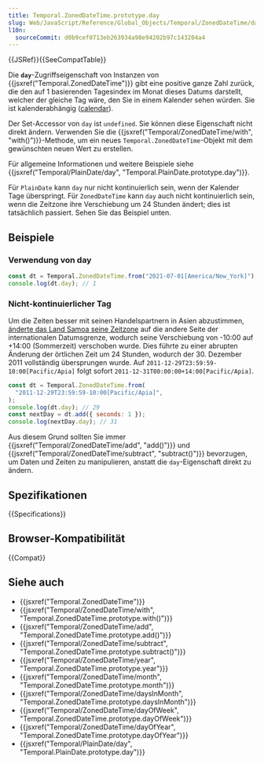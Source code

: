 ```yaml
---
title: Temporal.ZonedDateTime.prototype.day
slug: Web/JavaScript/Reference/Global_Objects/Temporal/ZonedDateTime/day
l10n:
  sourceCommit: d0b9cef0713eb263934a98e94202b97c143204a4
---
```


{{JSRef}}{{SeeCompatTable}}

Die **`day`**-Zugriffseigenschaft von Instanzen von {{jsxref("Temporal.ZonedDateTime")}} gibt eine positive ganze Zahl zurück, die den auf 1 basierenden Tagesindex im Monat dieses Datums darstellt, welcher der gleiche Tag wäre, den Sie in einem Kalender sehen würden. Sie ist kalenderabhängig ([calendar](/de/docs/Web/JavaScript/Reference/Global_Objects/Temporal#calendars)).

Der Set-Accessor von `day` ist `undefined`. Sie können diese Eigenschaft nicht direkt ändern. Verwenden Sie die {{jsxref("Temporal/ZonedDateTime/with", "with()")}}-Methode, um ein neues `Temporal.ZonedDateTime`-Objekt mit dem gewünschten neuen Wert zu erstellen.

Für allgemeine Informationen und weitere Beispiele siehe {{jsxref("Temporal/PlainDate/day", "Temporal.PlainDate.prototype.day")}}.

Für `PlainDate` kann `day` nur nicht kontinuierlich sein, wenn der Kalender Tage überspringt. Für `ZonedDateTime` kann `day` auch nicht kontinuierlich sein, wenn die Zeitzone ihre Verschiebung um 24 Stunden ändert; dies ist tatsächlich passiert. Sehen Sie das Beispiel unten.

## Beispiele

### Verwendung von day

```js
const dt = Temporal.ZonedDateTime.from("2021-07-01[America/New_York]"); // ISO 8601 calendar
console.log(dt.day); // 1
```

### Nicht-kontinuierlicher Tag

Um die Zeiten besser mit seinen Handelspartnern in Asien abzustimmen, [änderte das Land Samoa seine Zeitzone](https://en.wikipedia.org/wiki/Time_in_Samoa) auf die andere Seite der internationalen Datumsgrenze, wodurch seine Verschiebung von -10:00 auf +14:00 (Sommerzeit) verschoben wurde. Dies führte zu einer abrupten Änderung der örtlichen Zeit um 24 Stunden, wodurch der 30. Dezember 2011 vollständig übersprungen wurde. Auf `2011-12-29T23:59:59-10:00[Pacific/Apia]` folgt sofort `2011-12-31T00:00:00+14:00[Pacific/Apia]`.

```js
const dt = Temporal.ZonedDateTime.from(
  "2011-12-29T23:59:59-10:00[Pacific/Apia]",
);
console.log(dt.day); // 29
const nextDay = dt.add({ seconds: 1 });
console.log(nextDay.day); // 31
```

Aus diesem Grund sollten Sie immer {{jsxref("Temporal/ZonedDateTime/add", "add()")}} und {{jsxref("Temporal/ZonedDateTime/subtract", "subtract()")}} bevorzugen, um Daten und Zeiten zu manipulieren, anstatt die `day`-Eigenschaft direkt zu ändern.

## Spezifikationen

{{Specifications}}

## Browser-Kompatibilität

{{Compat}}

## Siehe auch

- {{jsxref("Temporal.ZonedDateTime")}}
- {{jsxref("Temporal/ZonedDateTime/with", "Temporal.ZonedDateTime.prototype.with()")}}
- {{jsxref("Temporal/ZonedDateTime/add", "Temporal.ZonedDateTime.prototype.add()")}}
- {{jsxref("Temporal/ZonedDateTime/subtract", "Temporal.ZonedDateTime.prototype.subtract()")}}
- {{jsxref("Temporal/ZonedDateTime/year", "Temporal.ZonedDateTime.prototype.year")}}
- {{jsxref("Temporal/ZonedDateTime/month", "Temporal.ZonedDateTime.prototype.month")}}
- {{jsxref("Temporal/ZonedDateTime/daysInMonth", "Temporal.ZonedDateTime.prototype.daysInMonth")}}
- {{jsxref("Temporal/ZonedDateTime/dayOfWeek", "Temporal.ZonedDateTime.prototype.dayOfWeek")}}
- {{jsxref("Temporal/ZonedDateTime/dayOfYear", "Temporal.ZonedDateTime.prototype.dayOfYear")}}
- {{jsxref("Temporal/PlainDate/day", "Temporal.PlainDate.prototype.day")}}
